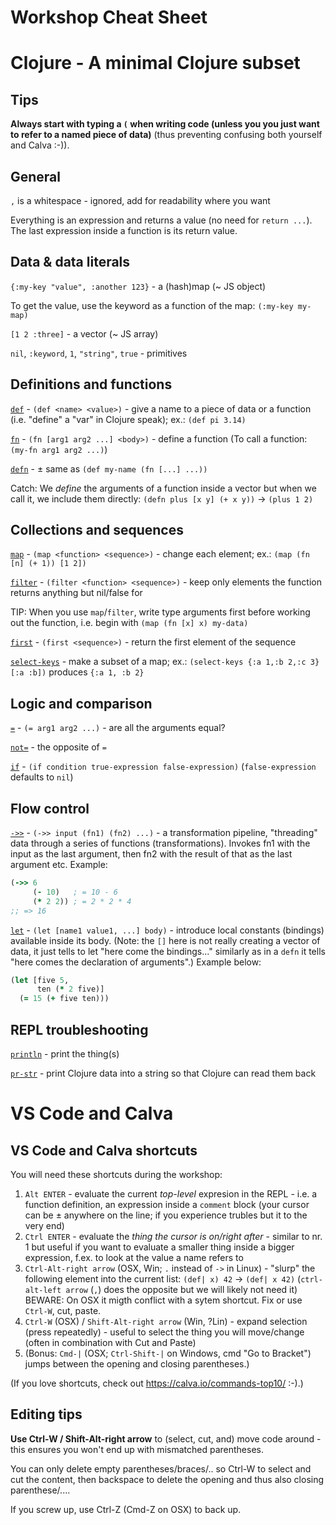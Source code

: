 Workshop Cheat Sheet
====================

# Clojure - A minimal Clojure subset

## Tips

**Always start with typing a `(` when writing code (unless you you just want to refer to a named piece of data)** (thus preventing confusing both yourself and Calva :-)).

## General

`,` is a whitespace - ignored, add for readability where you want

Everything is an expression and returns a value (no need for `return ...`).
The last expression inside a function is its return value.

## Data & data literals

`{:my-key "value", :another 123}` - a (hash)map (~ JS object)

To get the value, use the keyword as a function of the map: `(:my-key my-map)`

`[1 2 :three]` - a vector (~ JS array)

`nil`, `:keyword`, `1`, `"string"`, `true` - primitives

## Definitions and functions

[`def`](https://clojuredocs.org/clojure.core/def) - `(def <name> <value>)` - give a name to a piece of data or a function (i.e. "define" a "var" in Clojure speak); ex.: `(def pi 3.14)`

[`fn`](https://clojuredocs.org/clojure.core/fn) - `(fn [arg1 arg2 ...] <body>)` - define a function (To call a function: `(my-fn arg1 arg2 ...)`)

[`defn`](https://clojuredocs.org/clojure.core/defn) - ± same as `(def my-name (fn [...] ...))`

Catch: We _define_ the arguments of a function inside a vector but when we call it, we include them directly: `(defn plus [x y] (+ x y))` -> `(plus 1 2)`

## Collections and sequences

[`map`](https://clojuredocs.org/clojure.core/map) - `(map <function> <sequence>)` - change each element; ex.: `(map (fn [n] (+ 1)) [1 2])`

[`filter`](https://clojuredocs.org/clojure.core/filter) - `(filter <function> <sequence>)` - keep only elements the function returns anything but nil/false for

TIP: When you use `map`/`filter`, write type arguments first before working out the function, i.e. begin with `(map (fn [x] x) my-data)`

[`first`](https://clojuredocs.org/clojure.core/first) - `(first <sequence>)` - return the first element of the sequence

[`select-keys`](https://clojuredocs.org/clojure.core/select-keys) - make a subset of a map; ex.: `(select-keys {:a 1,:b 2,:c 3} [:a :b])` produces `{:a 1, :b 2}`

## Logic and comparison

[`=`](https://clojuredocs.org/clojure.core/%3D) - `(= arg1 arg2 ...)` - are all the arguments equal?

[`not=`](https://clojuredocs.org/clojure.core/%3D) - the opposite of `=`

[`if`](https://clojuredocs.org/clojure.core/if) - `(if condition true-expression false-expression)` (`false-expression` defaults to `nil`)

## Flow control

[`->>`](https://clojuredocs.org/clojure.core/->>) - `(->> input (fn1) (fn2) ...)` - a transformation pipeline, "threading" data through a series of functions (transformations). Invokes fn1 with the input as the last argument, then fn2 with the result of that as the last argument etc. Example:

```clojure
(->> 6
     (- 10)   ; = 10 - 6
     (* 2 2)) ; = 2 * 2 * 4 
;; => 16
```


[`let`](https://clojuredocs.org/clojure.core/let) - `(let [name1 value1, ...] body)` - introduce local constants (bindings) available inside its body. (Note: the `[]` here is not really creating a vector of data, it just tells to let "here come the bindings..." similarly as in a `defn` it tells "here comes the declaration of arguments".) Example below:

```clojure
(let [five 5,
      ten (* 2 five)]
  (= 15 (+ five ten)))
```

## REPL troubleshooting

[`println`](https://clojuredocs.org/clojure.core/println) - print the thing(s)

[`pr-str`](https://clojuredocs.org/clojure.core/pr-str)  - print Clojure data into a string so that Clojure can read them back

# VS Code and Calva 

## VS Code and Calva shortcuts

 You will need these shortcuts during the workshop:

1. `Alt ENTER` - evaluate the current _top-level_ expresion in the REPL - i.e. a function definition, an expression inside a `comment` block (your cursor can be ± anywhere on the line; if you experience trubles but it to the very end)
2. `Ctrl ENTER` - evaluate the _thing the cursor is on/right after_ - similar to nr. 1 but useful if you want to evaluate a smaller thing inside a bigger expression, f.ex. to look at the value a name refers to
3. `Ctrl-Alt-right arrow` (OSX, Win; `.` instead of `->` in Linux) - "slurp" the following element into the current list: `(def| x) 42` -> `(def| x 42)` (`ctrl-alt-left arrow` (`,`) does the opposite but we will likely not need it)
   BEWARE: On OSX it migth conflict with a sytem shortcut. Fix or use `Ctrl-W`, cut, paste.
4. `Ctrl-W` (OSX) / `Shift-Alt-right arrow` (Win, ?Lin) - expand selection (press repeatedly) - useful to select the thing you will move/change (often in combination with Cut and Paste)
5. (Bonus: `Cmd-|` (OSX; `Ctrl-Shift-|` on Windows, cmd "Go to Bracket") jumps between the opening and closing parentheses.)

(If you love shortcuts, check out https://calva.io/commands-top10/ :-).)

## Editing tips

**Use Ctrl-W / Shift-Alt-right arrow** to (select, cut, and) move code around - this ensures you won't end up with mismatched parentheses.

You can only delete empty parentheses/braces/.. so Ctrl-W to select and cut the content, then backspace to delete the opening and thus also closing parenthese/....

If you screw up, use Ctrl-Z (Cmd-Z on OSX) to back up.

